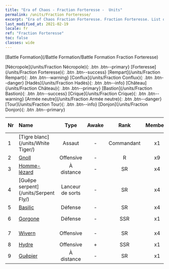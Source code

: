 ```yaml
---
title: "Era of Chaos - Fraction Forteresse -  Units"
permalink: /units/Fraction Forteresse/
excerpt: "Era of Chaos Fraction Forteresse. Fraction Forteresse. List of Fraction in Era of Chaos"
last_modified_at: 2021-02-19
locale: fr
ref: "Fraction Forteresse"
toc: false
classes: wide
---
```

  [Battle Formation](/Battle Formation/Battle Formation Fraction Forteresse)

 [Nécropole](/units/Fraction Nécropole){: .btn .btn--primary} [Forteresse](/units/Fraction Forteresse){: .btn .btn--success} [Rempart](/units/Fraction Rempart){: .btn .btn--warning} [Conflux](/units/Fraction Conflux){: .btn .btn--danger} [Hadès](/units/Fraction Hadès){: .btn .btn--info} [Château](/units/Fraction Château){: .btn .btn--primary} [Bastion](/units/Fraction Bastion){: .btn .btn--success} [Crique](/units/Fraction Crique){: .btn .btn--warning} [Armée neutre](/units/Fraction Armée neutre){: .btn .btn--danger} [Tour](/units/Fraction Tour){: .btn .btn--info} [Donjon](/units/Fraction Donjon){: .btn .btn--primary} 

  | Nr |         Name        |   Type   | Awake |    Rank   |   Members     |  Stars  |  Attack  |     HP    | Awaken Name  |
  |:---|:--------------------|:--------:|:-----:|:---------:|:-------------:|:-------:|:--------:|:---------:|:-------------|
  | 1 | [Tigre blanc](/units/White Tiger/) | Assaut | - | Commandant | x1 | <i class="fas fa-star"/><i class="fas fa-star"/><i class="fas fa-star"/> | 1078.2 | 6138 |   -   |
  | 2 | [Gnoll](/units/Gnoll/) | Offensive | - | R | x9 | <i class="fas fa-star"/> | 84.4 | 761 |   -   |
  | 3 | [Homme-lézard](/units/Lizardman/) | À distance | - | SR | x4 | <i class="fas fa-star"/><i class="fas fa-star"/> | 174.9 | 1144 |   -   |
  | 4 | [Guêpe serpent](/units/Serpent Fly/) | Lanceur de sorts | - | SR | x4 | <i class="fas fa-star"/><i class="fas fa-star"/> | 178.3 | 1615 |    |
  | 5 | [Basilic](/units/Basilisk/) | Défense | - | SR | x4 | <i class="fas fa-star"/><i class="fas fa-star"/><i class="fas fa-star"/> | 121.1 | 2859 |   -   |
  | 6 | [Gorgone](/units/Gorgon/) | Défense | - | SSR | x1 | <i class="fas fa-star"/><i class="fas fa-star"/><i class="fas fa-star"/> | 121.1 | 3094 |  Grande Gorgone  |
  | 7 | [Wivern](/units/Wyvern/) | Offensive | - | SR | x4 | <i class="fas fa-star"/><i class="fas fa-star"/><i class="fas fa-star"/> | 500.0 | 5544 |  Monarque Wivern  |
  | 8 | [Hydre](/units/Hydra/) | Offensive | + | SSR | x1 | <i class="fas fa-star"/><i class="fas fa-star"/><i class="fas fa-star"/> | 769.3 | 5770 |  Pyrohydre  |
  | 9 | [Guêpier](/units/Waspwort/) | À distance | - | SR | x1 | <i class="fas fa-star"/><i class="fas fa-star"/><i class="fas fa-star"/> | 950.3 | 5543 |   -   |
